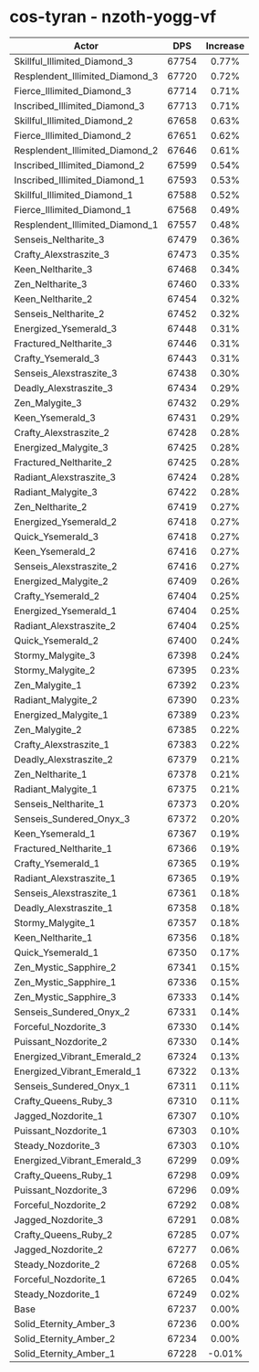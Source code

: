 # cos-tyran - nzoth-yogg-vf
| Actor | DPS | Increase |
|---|:---:|:---:|
|Skillful_Illimited_Diamond_3|67754|0.77%|
|Resplendent_Illimited_Diamond_3|67720|0.72%|
|Fierce_Illimited_Diamond_3|67714|0.71%|
|Inscribed_Illimited_Diamond_3|67713|0.71%|
|Skillful_Illimited_Diamond_2|67658|0.63%|
|Fierce_Illimited_Diamond_2|67651|0.62%|
|Resplendent_Illimited_Diamond_2|67646|0.61%|
|Inscribed_Illimited_Diamond_2|67599|0.54%|
|Inscribed_Illimited_Diamond_1|67593|0.53%|
|Skillful_Illimited_Diamond_1|67588|0.52%|
|Fierce_Illimited_Diamond_1|67568|0.49%|
|Resplendent_Illimited_Diamond_1|67557|0.48%|
|Senseis_Neltharite_3|67479|0.36%|
|Crafty_Alexstraszite_3|67473|0.35%|
|Keen_Neltharite_3|67468|0.34%|
|Zen_Neltharite_3|67460|0.33%|
|Keen_Neltharite_2|67454|0.32%|
|Senseis_Neltharite_2|67452|0.32%|
|Energized_Ysemerald_3|67448|0.31%|
|Fractured_Neltharite_3|67446|0.31%|
|Crafty_Ysemerald_3|67443|0.31%|
|Senseis_Alexstraszite_3|67438|0.30%|
|Deadly_Alexstraszite_3|67434|0.29%|
|Zen_Malygite_3|67432|0.29%|
|Keen_Ysemerald_3|67431|0.29%|
|Crafty_Alexstraszite_2|67428|0.28%|
|Energized_Malygite_3|67425|0.28%|
|Fractured_Neltharite_2|67425|0.28%|
|Radiant_Alexstraszite_3|67424|0.28%|
|Radiant_Malygite_3|67422|0.28%|
|Zen_Neltharite_2|67419|0.27%|
|Energized_Ysemerald_2|67418|0.27%|
|Quick_Ysemerald_3|67418|0.27%|
|Keen_Ysemerald_2|67416|0.27%|
|Senseis_Alexstraszite_2|67416|0.27%|
|Energized_Malygite_2|67409|0.26%|
|Crafty_Ysemerald_2|67404|0.25%|
|Energized_Ysemerald_1|67404|0.25%|
|Radiant_Alexstraszite_2|67404|0.25%|
|Quick_Ysemerald_2|67400|0.24%|
|Stormy_Malygite_3|67398|0.24%|
|Stormy_Malygite_2|67395|0.23%|
|Zen_Malygite_1|67392|0.23%|
|Radiant_Malygite_2|67390|0.23%|
|Energized_Malygite_1|67389|0.23%|
|Zen_Malygite_2|67385|0.22%|
|Crafty_Alexstraszite_1|67383|0.22%|
|Deadly_Alexstraszite_2|67379|0.21%|
|Zen_Neltharite_1|67378|0.21%|
|Radiant_Malygite_1|67375|0.21%|
|Senseis_Neltharite_1|67373|0.20%|
|Senseis_Sundered_Onyx_3|67372|0.20%|
|Keen_Ysemerald_1|67367|0.19%|
|Fractured_Neltharite_1|67366|0.19%|
|Crafty_Ysemerald_1|67365|0.19%|
|Radiant_Alexstraszite_1|67365|0.19%|
|Senseis_Alexstraszite_1|67361|0.18%|
|Deadly_Alexstraszite_1|67358|0.18%|
|Stormy_Malygite_1|67357|0.18%|
|Keen_Neltharite_1|67356|0.18%|
|Quick_Ysemerald_1|67350|0.17%|
|Zen_Mystic_Sapphire_2|67341|0.15%|
|Zen_Mystic_Sapphire_1|67336|0.15%|
|Zen_Mystic_Sapphire_3|67333|0.14%|
|Senseis_Sundered_Onyx_2|67331|0.14%|
|Forceful_Nozdorite_3|67330|0.14%|
|Puissant_Nozdorite_2|67330|0.14%|
|Energized_Vibrant_Emerald_2|67324|0.13%|
|Energized_Vibrant_Emerald_1|67322|0.13%|
|Senseis_Sundered_Onyx_1|67311|0.11%|
|Crafty_Queens_Ruby_3|67310|0.11%|
|Jagged_Nozdorite_1|67307|0.10%|
|Puissant_Nozdorite_1|67303|0.10%|
|Steady_Nozdorite_3|67303|0.10%|
|Energized_Vibrant_Emerald_3|67299|0.09%|
|Crafty_Queens_Ruby_1|67298|0.09%|
|Puissant_Nozdorite_3|67296|0.09%|
|Forceful_Nozdorite_2|67292|0.08%|
|Jagged_Nozdorite_3|67291|0.08%|
|Crafty_Queens_Ruby_2|67285|0.07%|
|Jagged_Nozdorite_2|67277|0.06%|
|Steady_Nozdorite_2|67268|0.05%|
|Forceful_Nozdorite_1|67265|0.04%|
|Steady_Nozdorite_1|67249|0.02%|
|Base|67237|0.00%|
|Solid_Eternity_Amber_3|67236|0.00%|
|Solid_Eternity_Amber_2|67234|0.00%|
|Solid_Eternity_Amber_1|67228|-0.01%|
